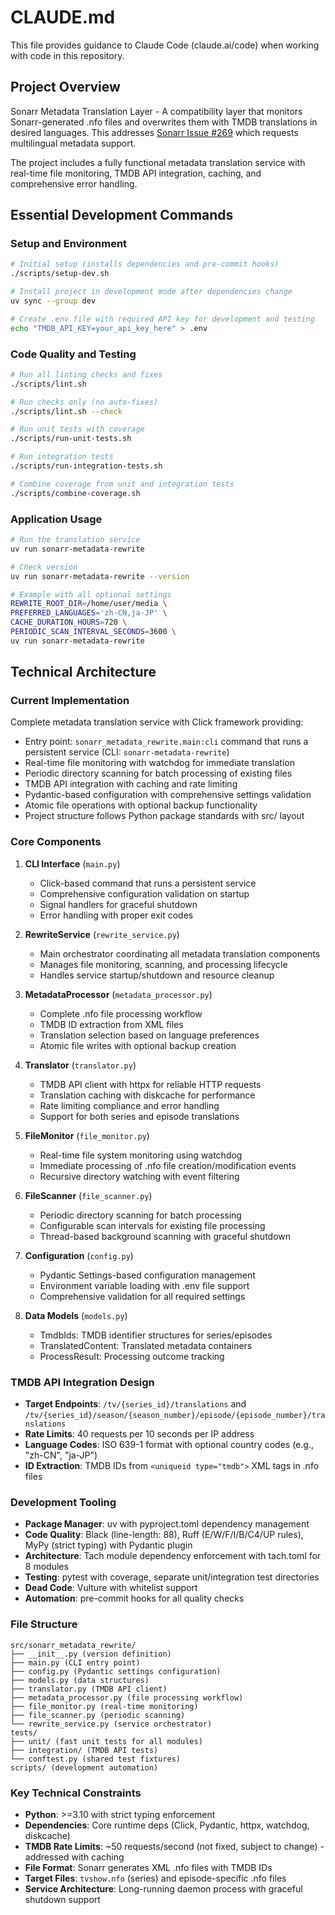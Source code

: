 # CLAUDE.md

This file provides guidance to Claude Code (claude.ai/code) when working with code in this repository.

## Project Overview

Sonarr Metadata Translation Layer - A compatibility layer that monitors Sonarr-generated .nfo files and overwrites them with TMDB translations in desired languages. This addresses [Sonarr Issue #269](https://github.com/Sonarr/Sonarr/issues/269) which requests multilingual metadata support.

The project includes a fully functional metadata translation service with real-time file monitoring, TMDB API integration, caching, and comprehensive error handling.

## Essential Development Commands

### Setup and Environment
```bash
# Initial setup (installs dependencies and pre-commit hooks)
./scripts/setup-dev.sh

# Install project in development mode after dependencies change
uv sync --group dev

# Create .env file with required API key for development and testing
echo "TMDB_API_KEY=your_api_key_here" > .env
```

### Code Quality and Testing
```bash
# Run all linting checks and fixes
./scripts/lint.sh

# Run checks only (no auto-fixes)
./scripts/lint.sh --check

# Run unit tests with coverage
./scripts/run-unit-tests.sh

# Run integration tests
./scripts/run-integration-tests.sh

# Combine coverage from unit and integration tests
./scripts/combine-coverage.sh
```

### Application Usage
```bash
# Run the translation service
uv run sonarr-metadata-rewrite

# Check version
uv run sonarr-metadata-rewrite --version

# Example with all optional settings
REWRITE_ROOT_DIR=/home/user/media \
PREFERRED_LANGUAGES='zh-CN,ja-JP' \
CACHE_DURATION_HOURS=720 \
PERIODIC_SCAN_INTERVAL_SECONDS=3600 \
uv run sonarr-metadata-rewrite
```

## Technical Architecture

### Current Implementation
Complete metadata translation service with Click framework providing:
- Entry point: `sonarr_metadata_rewrite.main:cli` command that runs a persistent service (CLI: `sonarr-metadata-rewrite`)
- Real-time file monitoring with watchdog for immediate translation
- Periodic directory scanning for batch processing of existing files
- TMDB API integration with caching and rate limiting
- Pydantic-based configuration with comprehensive settings validation
- Atomic file operations with optional backup functionality
- Project structure follows Python package standards with src/ layout

### Core Components
1. **CLI Interface** (`main.py`)
   - Click-based command that runs a persistent service
   - Comprehensive configuration validation on startup
   - Signal handlers for graceful shutdown
   - Error handling with proper exit codes

2. **RewriteService** (`rewrite_service.py`)
   - Main orchestrator coordinating all metadata translation components
   - Manages file monitoring, scanning, and processing lifecycle
   - Handles service startup/shutdown and resource cleanup

3. **MetadataProcessor** (`metadata_processor.py`)
   - Complete .nfo file processing workflow
   - TMDB ID extraction from XML files
   - Translation selection based on language preferences
   - Atomic file writes with optional backup creation

4. **Translator** (`translator.py`)
   - TMDB API client with httpx for reliable HTTP requests
   - Translation caching with diskcache for performance
   - Rate limiting compliance and error handling
   - Support for both series and episode translations

5. **FileMonitor** (`file_monitor.py`)
   - Real-time file system monitoring using watchdog
   - Immediate processing of .nfo file creation/modification events
   - Recursive directory watching with event filtering

6. **FileScanner** (`file_scanner.py`)
   - Periodic directory scanning for batch processing
   - Configurable scan intervals for existing file processing
   - Thread-based background scanning with graceful shutdown

7. **Configuration** (`config.py`)
   - Pydantic Settings-based configuration management
   - Environment variable loading with .env file support
   - Comprehensive validation for all required settings

8. **Data Models** (`models.py`)
   - TmdbIds: TMDB identifier structures for series/episodes
   - TranslatedContent: Translated metadata containers
   - ProcessResult: Processing outcome tracking

### TMDB API Integration Design
- **Target Endpoints**: `/tv/{series_id}/translations` and `/tv/{series_id}/season/{season_number}/episode/{episode_number}/translations`
- **Rate Limits**: 40 requests per 10 seconds per IP address
- **Language Codes**: ISO 639-1 format with optional country codes (e.g., "zh-CN", "ja-JP")
- **ID Extraction**: TMDB IDs from `<uniqueid type="tmdb">` XML tags in .nfo files

### Development Tooling
- **Package Manager**: uv with pyproject.toml dependency management
- **Code Quality**: Black (line-length: 88), Ruff (E/W/F/I/B/C4/UP rules), MyPy (strict typing) with Pydantic plugin
- **Architecture**: Tach module dependency enforcement with tach.toml for 8 modules
- **Testing**: pytest with coverage, separate unit/integration test directories
- **Dead Code**: Vulture with whitelist support
- **Automation**: pre-commit hooks for all quality checks

### File Structure
```
src/sonarr_metadata_rewrite/
├── __init__.py (version definition)
├── main.py (CLI entry point)
├── config.py (Pydantic settings configuration)
├── models.py (data structures)
├── translator.py (TMDB API client)
├── metadata_processor.py (file processing workflow)
├── file_monitor.py (real-time monitoring)
├── file_scanner.py (periodic scanning)
└── rewrite_service.py (service orchestrator)
tests/
├── unit/ (fast unit tests for all modules)
├── integration/ (TMDB API tests)
└── conftest.py (shared test fixtures)
scripts/ (development automation)
```

### Key Technical Constraints
- **Python**: >=3.10 with strict typing enforcement
- **Dependencies**: Core runtime deps (Click, Pydantic, httpx, watchdog, diskcache)
- **TMDB Rate Limits**: ~50 requests/second (not fixed, subject to change) - addressed with caching
- **File Format**: Sonarr generates XML .nfo files with TMDB IDs
- **Target Files**: `tvshow.nfo` (series) and episode-specific .nfo files
- **Service Architecture**: Long-running daemon process with graceful shutdown support
